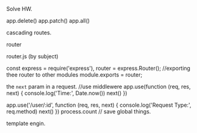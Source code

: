 Solve HW.

app.delete()
app.patch()
app.all()

cascading routes.


router


router.js (by subject)

const express = require('express'),
      router = express.Router();
//exporting thee router to other modules
module.exports = router;

the `next` param in a request.
//use middlewere
app.use(function (req, res, next) {
  console.log('Time:', Date.now())
  next()
})

app.use('/user/:id', function (req, res, next) {
  console.log('Request Type:', req.method)
  next()
})
process.count // save global things.

template engin.
